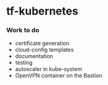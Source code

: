 # tf-kubernetes

### Work to do 

* certificate generation 
* cloud-config templates
* documentation
* testing
* autoscaler in kube-system
* OpenVPN container on the Bastion
